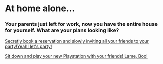 # At home alone...

### Your parents just left for work, now you have the entire house for yourself. What are your plans looking like?

[Secretly book a reservation and slowly inviting all your friends to your party!Yeah! let's party!](option-2.1.md)

[Sit down and play your new Playstation with your friends! Lame, Boo!](option-2.2.md)